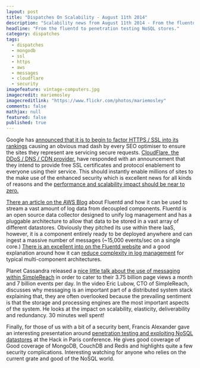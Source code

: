 ```yaml
---
layout: post
title: "Dispatches On Scalability - August 11th 2014"
description: "Scalability news from August 11th 2014 - From the fluentd to penetration testing NoSQL stores."
headline: "From the fluentd to penetration testing NoSQL stores."
category: dispatches
tags: 
  - dispatches
  - mongodb
  - ssl
  - https
  - aws
  - messages
  - cloudflare
  - security
imagefeature: vintage-computers.jpg
imagecredit: mariemosley
imagecreditlink: "https://www.flickr.com/photos/mariemosley"
comments: false
mathjax: null
featured: false
published: true
---
```


Google has [announced that it is to begin to factor HTTPS / SSL into its rankings](http://googleonlinesecurity.blogspot.co.uk/2014/08/https-as-ranking-signal_6.html) causing an obvious mad dash by every SEO optimiser to ensure the sites they represent are servicing secure requests. [CloudFlare, the DDoS / DNS / CDN provider,](http://blog.cloudflare.com/google-now-factoring-https-support-into-ranking-cloudflare-on-track-to-make-it-free-and-easy) have responded with an announcement that they intend to provide free SSL certificates and protocol enablement to everyone using their service. This should instantly enable millions of sites to the make use of the enhanced security which is excellent news for all kinds of reasons and the [performance and scalability impact should be near to zero.](https://www.imperialviolet.org/2010/06/25/overclocking-ssl.html)

[There an article on the AWS Blog](https://aws.amazon.com/blogs/aws/all-your-data-fluentd/) about Fluentd and how it can be used to stream a vast amount of log data from decoupled components. Fluentd is an open source data collector designed to unify log management and has a pluggable architecture to allow that data to be stored in a vast array of different datastores. Obviously they pitched its use within there IaaS, however, it is a component entirely ready to be deployed anywhere and can ingest a massive number of messages (~15,000 events/sec on a single core.) [There is an excellent into on the Fluentd website](http://www.fluentd.org/architecture) and a good explanation around how it can [reduce complexity in log management](http://www.fluentd.org/blog/unified-logging-layer) for  typical multi-component architectures.

Planet Cassandra released a [nice little talk about the use of messaging within SimpleReach](http://youtu.be/jFrC1rHZEcM) in order to cater to their 3.75 billion page views a month and 7 billion events per day. In the video Eric Lubow, CTO of SimpleReach, discusses why messaging is an important part of a distributed system stack explaining that, they are often overlooked because the prevailing sentiment is that the storage and processing engines are the most important aspects of the system. He looks at the impact on scalability, elasticity, deliverability and redundancy. 30 minutes well spent!

Finally, for those of us with a bit of a security bent, Francis Alexander gave an interesting presentation around [penetration testing and exploiting NoSQL datastores](http://youtu.be/WWAdMqr_vAg) at the Hack in Paris conference. He gives good coverage of Good coverage of MongoDB, CouchDB and Redis and highlights quite a few security complications. Interesting watching for anyone who relies on the current grate and good of the NoSQL world.